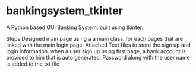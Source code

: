 # bankingsystem_tkinter
A Python based GUI Banking System, built using tkinter.


Steps
Designed main page using a a main class.
for each pages that are linked with the main login page.
Attached Text files to store the sign up and login information.
when a user sign up using first page, a bank account is provided to him that is auto generated.
Password along with the user name is added to the txt file

